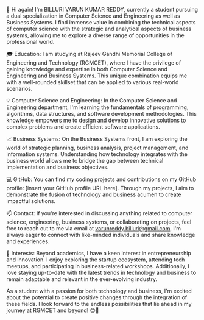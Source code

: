👋 Hi again! I'm BILLURI VARUN KUMAR REDDY, currently a student pursuing a dual specialization in Computer Science and Engineering as well as Business Systems. I find immense value in combining the technical aspects of computer science with the strategic and analytical aspects of business systems, allowing me to explore a diverse range of opportunities in the professional world.

🎓 Education:
I am studying at Rajeev Gandhi Memorial College of Engineering and Technology (RGMCET), where I have the privilege of gaining knowledge and expertise in both Computer Science and Engineering and Business Systems. This unique combination equips me with a well-rounded skillset that can be applied to various real-world scenarios.

💡 Computer Science and Engineering:
In the Computer Science and Engineering department, I'm learning the fundamentals of programming, algorithms, data structures, and software development methodologies. This knowledge empowers me to design and develop innovative solutions to complex problems and create efficient software applications.

📈 Business Systems:
On the Business Systems front, I am exploring the world of strategic planning, business analysis, project management, and information systems. Understanding how technology integrates with the business world allows me to bridge the gap between technical implementation and business objectives.

💻 GitHub:
You can find my coding projects and contributions on my GitHub profile: [insert your GitHub profile URL here]. Through my projects, I aim to demonstrate the fusion of technology and business acumen to create impactful solutions.

📫 Contact:
If you're interested in discussing anything related to computer science, engineering, business systems, or collaborating on projects, feel free to reach out to me via email at varunreddy.billuri@gmail.com. I'm always eager to connect with like-minded individuals and share knowledge and experiences.

🌟 Interests:
Beyond academics, I have a keen interest in entrepreneurship and innovation. I enjoy exploring the startup ecosystem, attending tech meetups, and participating in business-related workshops. Additionally, I love staying up-to-date with the latest trends in technology and business to remain adaptable and relevant in the ever-evolving industry.

As a student with a passion for both technology and business, I'm excited about the potential to create positive changes through the integration of these fields. I look forward to the endless possibilities that lie ahead in my journey at RGMCET and beyond! 😊🚀
